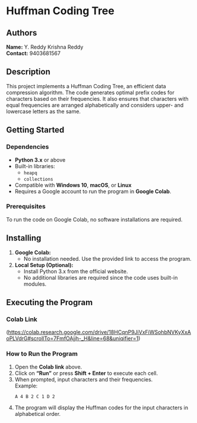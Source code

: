 # **Huffman Coding Tree**

## **Authors**  
**Name:** Y. Reddy Krishna Reddy  
**Contact:** 9403681567  

## **Description**  
This project implements a Huffman Coding Tree, an efficient data compression algorithm. The code generates optimal prefix codes for characters based on their frequencies. It also ensures that characters with equal frequencies are arranged alphabetically and considers upper- and lowercase letters as the same.

## **Getting Started**  

### **Dependencies**  
- **Python 3.x** or above  
- Built-in libraries:  
  - `heapq`  
  - `collections`  
- Compatible with **Windows 10**, **macOS**, or **Linux**  
- Requires a Google account to run the program in **Google Colab**.

### **Prerequisites**  
To run the code on Google Colab, no software installations are required. 
## **Installing**  
1. **Google Colab:**  
   - No installation needed. Use the provided link to access the program.
2. **Local Setup (Optional):**  
   - Install Python 3.x from the official website.
   - No additional libraries are required since the code uses built-in modules.

## **Executing the Program**  

### **Colab Link**  
(https://colab.research.google.com/drive/18HCqnP9JiVxFiWSohbNVKyXxAoPLVdrG#scrollTo=7FmfOAjjh-_H&line=68&uniqifier=1)

### **How to Run the Program**  
1. Open the **Colab link** above.
2. Click on **“Run”** or press **Shift + Enter** to execute each cell.
3. When prompted, input characters and their frequencies.  
   Example:  
   ```
   A 4 B 2 C 1 D 2
   ```
4. The program will display the Huffman codes for the input characters in alphabetical order.  

